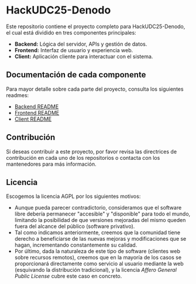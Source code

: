 # HackUDC25-Denodo

Este repositorio contiene el proyecto completo para HackUDC25-Denodo, el cual está dividido en tres componentes principales:

- **Backend:** Lógica del servidor, APIs y gestión de datos.
- **Frontend:** Interfaz de usuario y experiencia web.
- **Client:** Aplicación cliente para interactuar con el sistema.

## Documentación de cada componente

Para mayor detalle sobre cada parte del proyecto, consulta los siguientes readmes:

- [Backend README](https://github.com/martinge17/HackUDC25-Denodo/blob/main/backend/README.md)
- [Frontend README](https://github.com/martinge17/HackUDC25-Denodo/blob/main/frontend/README.md)
- [Client README](https://github.com/martinge17/HackUDC25-Denodo/blob/main/client/README.md)

## Contribución

Si deseas contribuir a este proyecto, por favor revisa las directrices de contribución en cada uno de los repositorios o contacta con los mantenedores para más información.

## Licencia

Escogemos la licencia AGPL por los siguientes motivos:

- Aunque pueda parecer contradictorio, consideramos que el software libre debería permanecer "accesible" y "disponible" para todo el mundo, limitando la posibilidad de que versiones mejoradas del mismo queden fuera del alcance del público (software privativo).
- Tal como indicamos anteriormente, creemos que la comunidad tiene derecho a beneficiarse de las nuevas mejoras y modificaciones que se hagan, incrementando constantemente su calidad.
- Por último, dada la naturaleza de este tipo de software (clientes web sobre recursos remotos), creemos que en la mayoría de los casos se proporcionará directamente como servicio al usuario mediante la web (esquivando la distribución tradicional), y la licencia _Affero General Public License_ cubre este caso en concreto.
